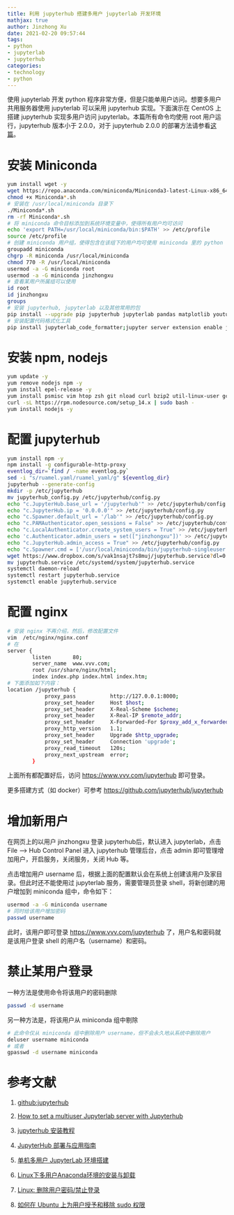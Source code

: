 ```yaml
---
title: 利用 jupyterhub 搭建多用户 jupyterlab 开发环境
mathjax: true
author: Jinzhong Xu
date: 2021-02-20 09:57:44
tags:
- python
- jupyterlab
- jupyterhub
categories:
- technology
- python
---
```


使用 jupyterlab 开发 python 程序非常方便，但是只能单用户访问。想要多用户共用服务器使用 jupyterlab 可以采用 jupyterhub 实现。下面演示在 CentOS 上搭建 jupyterhub 实现多用户访问 jupyterlab。本篇所有命令均使用 root 用户运行，jupyterhub 版本小于 2.0.0，对于 jupyterhub 2.0.0 的部署方法请参看[这篇](https://xujinzh.github.io/2021/12/21/jupyterhub-2-multiuser/)。

<!--more-->

# 安装 Miniconda

```bash
yum install wget -y
wget https://repo.anaconda.com/miniconda/Miniconda3-latest-Linux-x86_64.sh
chmod +x Miniconda*.sh
# 安装在 /usr/local/miniconda 目录下
./Miniconda*.sh
rm -rf Miniconda*.sh
# 将 miniconda 命令目标添加到系统环境变量中，使得所有用户均可访问
echo 'export PATH=/usr/local/miniconda/bin:$PATH' >> /etc/profile
source /etc/profile
# 创建 miniconda 用户组，使得包含在该组下的用户均可使用 miniconda 里的 python
groupadd miniconda
chgrp -R miniconda /usr/local/miniconda
chmod 770 -R /usr/local/miniconda
usermod -a -G miniconda root
usermod -a -G miniconda jinzhongxu
# 查看某用户所属组可以使用 
id root
id jinzhongxu
groups
# 安装 jupyterhub, jupyterlab 以及其他常用的包
pip install --upgrade pip jupyterhub jupyterlab pandas matplotlib youtube_dl numba boost scipy numpy sympy scikit-learn
# 安装配置代码格式化工具
pip install jupyterlab_code_formatter;jupyter server extension enable jupyterlab_code_formatter;pip install black isort
```

# 安装 npm, nodejs

```bash
yum update -y
yum remove nodejs npm -y
yum install epel-release -y
yum install psmisc vim htop zsh git nload curl bzip2 util-linux-user gcc npm -y
curl -sL https://rpm.nodesource.com/setup_14.x | sudo bash -
yum install nodejs -y
```

# 配置 jupyterhub

```bash
yum install npm -y
npm install -g configurable-http-proxy
eventlog_dir=`find / -name eventlog.py`
sed -i "s/ruamel.yaml/ruamel_yaml/g" ${eventlog_dir}
jupyterhub --generate-config
mkdir -p /etc/jupyterhub
mv jupyterhub_config.py /etc/jupyterhub/config.py
echo "c.JupyterHub.base_url = '/jupyterhub'" >> /etc/jupyterhub/config.py
echo "c.JupyterHub.ip = '0.0.0.0'" >> /etc/jupyterhub/config.py
echo "c.Spawner.default_url = '/lab'" >> /etc/jupyterhub/config.py
echo "c.PAMAuthenticator.open_sessions = False" >> /etc/jupyterhub/config.py
echo "c.LocalAuthenticator.create_system_users = True" >> /etc/jupyterhub/config.py
echo 'c.Authenticator.admin_users = set(["jinzhongxu"])' >> /etc/jupyterhub/config.py
echo "c.JupyterHub.admin_access = True" >> /etc/jupyterhub/config.py
echo "c.Spawner.cmd = ['/usr/local/miniconda/bin/jupyterhub-singleuser']" >> /etc/jupyterhub/config.py
wget https://www.dropbox.com/s/vak1nsajt7s8muj/jupyterhub.service?dl=0 -O jupyterhub.service
mv jupyterhub.service /etc/systemd/system/jupyterhub.service
systemctl daemon-reload
systemctl restart jupyterhub.service
systemctl enable jupyterhub.service
```

# 配置 nginx

```bash
# 安装 nginx 不再介绍，然后，修改配置文件
vim  /etc/nginx/nginx.conf
# 在
server {
        listen       80;
        server_name  www.vvv.com;
        root /usr/share/nginx/html;
        index index.php index.html index.htm;
# 下面添加如下内容：
location /jupyterhub {
            proxy_pass           http://127.0.0.1:8000;
            proxy_set_header     Host $host;
            proxy_set_header     X-Real-Scheme $scheme;
            proxy_set_header     X-Real-IP $remote_addr;
            proxy_set_header     X-Forwarded-For $proxy_add_x_forwarded_for;
            proxy_http_version   1.1;
            proxy_set_header     Upgrade $http_upgrade;
            proxy_set_header     Connection 'upgrade';
            proxy_read_timeout   120s;
            proxy_next_upstream  error;
        }

```

上面所有都配置好后，访问 https://www.vvv.com/jupyterhub 即可登录。

更多搭建方式（如 docker）可参考 https://github.com/jupyterhub/jupyterhub

# 增加新用户

在网页上的以用户 jinzhongxu 登录 jupyterhub后，默认进入 jupyterlab，点击 File --> Hub Control Panel 进入 jupyterhub 管理后台，点击 admin 即可管理增加用户，开启服务，关闭服务，关闭 Hub 等。

点击增加用户 username 后，根据上面的配置默认会在系统上创建该用户及家目录。但此时还不能使用过 jupyterlab 服务，需要管理员登录 shell，将新创建的用户增加到 miniconda 组中，命令如下：

```bash
usermod -a -G miniconda username
# 同时给该用户增加密码
passwd username
```

此时，该用户即可登录 https://www.vvv.com/jupyterhub 了，用户名和密码就是该用户登录 shell 的用户名（username）和密码。

# 禁止某用户登录

一种方法是使用命令将该用户的密码删除

```bash
passwd -d username
```

另一种方法是，将该用户从 miniconda 组中剔除

```bash
# 此命令仅从 miniconda 组中删除用户 username，但不会永久地从系统中删除用户
deluser username miniconda
# 或者
gpasswd -d username miniconda
```



# 参考文献

1. [github:jupyterhub](https://github.com/jupyterhub/jupyterhub)

2. [How to set a multiuser Jupyterlab server with Jupyterhub](https://www.hatarilabs.com/ih-en/how-to-set-a-multiuser-jupyterlab-server-with-jupyterhub-in-windows-with-docker)

3. [jupyterhub 安装教程](https://blog.csdn.net/luoluonuoyasuolong/article/details/88526526)

4. [JupyterHub 部署与应用指南](https://sthsf.github.io/wiki/Linux%20Tricks/JupyterHub%20%E9%83%A8%E7%BD%B2%E4%B8%8E%E5%BA%94%E7%94%A8%E6%8C%87%E5%8D%97.html)

5. [单机多用户 JupyterLab 环境搭建](https://gist.github.com/tanbro/a94bfa4a552381f599e7e6b551ccadcf)

6. [Linux下多用户Anaconda环境的安装与卸载](https://blog.csdn.net/codedancing/article/details/103936542)

7. [Linux: 删除用户密码/禁止登录](https://www.cnblogs.com/sheldonxu/archive/2012/05/22/2513036.html)

8. [如何在 Ubuntu 上为用户授予和移除 sudo 权限](https://zhuanlan.zhihu.com/p/57883153)

   

   